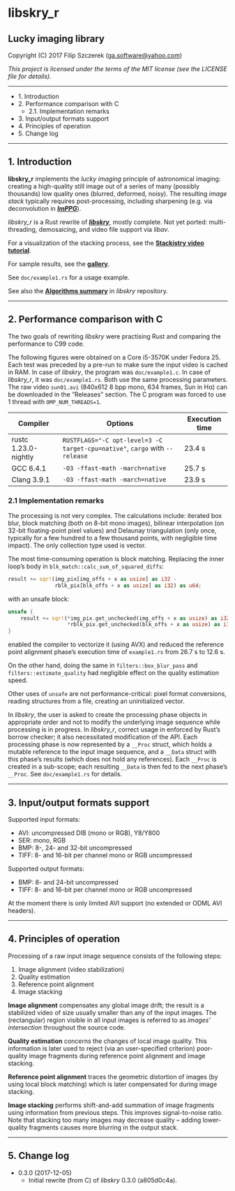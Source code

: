 # **libskry_r**

## Lucky imaging library

Copyright (C) 2017 Filip Szczerek (ga.software@yahoo.com)

*This project is licensed under the terms of the MIT license (see the LICENSE file for details).*

----------------------------------------

- 1\. Introduction
- 2\. Performance comparison with C
  - 2\.1\. Implementation remarks
- 3\. Input/output formats support
- 4\. Principles of operation
- 5\. Change log


----------------------------------------
## 1. Introduction

**libskry_r** implements the *lucky imaging* principle of astronomical imaging: creating a high-quality still image out of a series of many (possibly thousands) low quality ones (blurred, deformed, noisy). The resulting *image stack* typically requires post-processing, including sharpening (e.g. via deconvolution in [***ImPPG***](http://greatattractor.github.io/imppg/)).

*libskry_r* is a Rust rewrite of [***libskry***](https://github.com/GreatAttractor/libskry), mostly complete. Not yet ported: multi-threading, demosaicing, and video file support via *libav*.

For a visualization of the stacking process, see the [**Stackistry video tutorial**](https://www.youtube.com/watch?v=_68kEYBXkLw&list=PLCKkDZ7up_-VRMzGQ0bmmiXL39z78zwdE).

For sample results, see the [**gallery**](https://www.astrobin.com/users/GreatAttractor/collections/131/).

See `doc/example1.rs` for a usage example.

See also the [**Algorithms summary**](https://github.com/GreatAttractor/libskry/raw/master/doc/algorithms.pdf) in *libskry* repository.


----------------------------------------
## 2. Performance comparison with C

The two goals of rewriting *libskry* were practising Rust and comparing the performance to C99 code.

The following figures were obtained on a Core i5-3570K under Fedora 25. Each test was preceded by a pre-run to make sure the input video is cached in RAM. In case of *libskry*, the program was `doc/example1.c`. In case of *libskry_r*, it was `doc/example1.rs`. Both use the same processing parameters. The raw video `sun01.avi` (840x612 8 bpp mono, 634 frames, Sun in Hα) can be downloaded in the “Releases” section. The C program was forced to use 1 thread with `OMP_NUM_THREADS=1`.


| Compiler             | Options                                                                     | Execution time |
|----------------------|-----------------------------------------------------------------------------|----------------|
| rustc 1.23.0-nightly | `RUSTFLAGS="-C opt-level=3 -C target-cpu=native"`, `cargo` with `--release` | 23.4 s         |
| GCC 6.4.1            | `-O3 -ffast-math -march=native`                                             | 25.7 s         |
| Clang 3.9.1          | `-O3 -ffast-math -march=native`                                             | 23.9 s         |


### 2.1 Implementation remarks

The processing is not very complex. The calculations include: iterated box blur, block matching (both on 8-bit mono images), bilinear interpolation (on 32-bit floating-point pixel values) and Delaunay triangulation (only once, typically for a few hundred to a few thousand points, with negligible time impact). The only collection type used is vector.

The most time-consuming operation is block matching. Replacing the inner loop’s body in `blk_match::calc_sum_of_squared_diffs`:

```Rust
result += sqr!(img_pix[img_offs + x as usize] as i32 -
               rblk_pix[blk_offs + x as usize] as i32) as u64;
```

with an unsafe block:


```Rust
unsafe {
    result += sqr!(*img_pix.get_unchecked(img_offs + x as usize) as i32 -
                   *rblk_pix.get_unchecked(blk_offs + x as usize) as i32) as u64;
}
```

enabled the compiler to vectorize it (using AVX) and reduced the reference point alignment phase’s execution time of `example1.rs` from 26.7 s to 12.6 s.

On the other hand, doing the same in `filters::box_blur_pass` and `filters::estimate_quality` had negligible effect on the quality estimation speed.

Other uses of `unsafe` are not performance-critical: pixel format conversions, reading structures from a file, creating an uninitialized vector.

In *libskry*, the user is asked to create the processing phase objects in appropriate order and not to modify the underlying image sequence while processing is in progress. In *libskry_r*, correct usage in enforced by Rust’s borrow checker; it also necessitated modification of the API. Each processing phase is now represented by a `__Proc` struct, which holds a mutable reference to the input image sequence, and a `__Data` struct with this phase’s results (which does not hold any references). Each `__Proc` is created in a sub-scope; each resulting `__Data` is then fed to the next phase’s `__Proc`. See `doc/example1.rs` for details.


----------------------------------------
## 3. Input/output formats support

Supported input formats:

- AVI: uncompressed DIB (mono or RGB), Y8/Y800
- SER: mono, RGB
- BMP: 8-, 24- and 32-bit uncompressed
- TIFF: 8- and 16-bit per channel mono or RGB uncompressed

Supported output formats:

- BMP: 8- and 24-bit uncompressed
- TIFF: 8- and 16-bit per channel mono or RGB uncompressed

At the moment there is only limited AVI support (no extended or ODML AVI headers).


----------------------------------------
## 4. Principles of operation

Processing of a raw input image sequence consists of the following steps:

1. Image alignment (video stabilization)
2. Quality estimation
3. Reference point alignment
4. Image stacking

**Image alignment** compensates any global image drift; the result is a stabilized video of size usually smaller than any of the input images. The (rectangular) region visible in all input images is referred to as *images’ intersection* throughout the source code.

**Quality estimation** concerns the changes of local image quality. This information is later used to reject (via an user-specified criterion) poor-quality image fragments during reference point alignment and image stacking.

**Reference point alignment** traces the geometric distortion of images (by using local block matching) which is later compensated for during image stacking.

**Image stacking** performs shift-and-add summation of image fragments using information from previous steps. This improves signal-to-noise ratio. Note that stacking too many images may decrease quality – adding lower-quality fragments causes more blurring in the output stack.


----------------------------------------
## 5. Change log

- 0.3.0 (2017-12-05)
  - Initial rewrite (from C) of *libskry* 0.3.0 (a805d0c4a).
